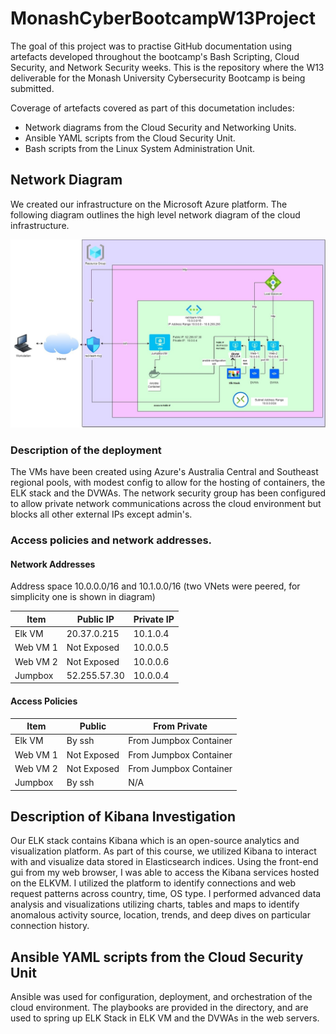 # MonashCyberBootcampW13Project
The goal of this project was to practise GitHub documentation using artefacts developed throughout the bootcamp's Bash Scripting, Cloud Security, and Network Security weeks. This is the repository where the W13 deliverable for the Monash University Cybersecurity Bootcamp is being submitted.

Coverage of artefacts covered as part of this documetation includes:

* Network diagrams from the Cloud Security and Networking Units.
* Ansible YAML scripts from the Cloud Security Unit.
* Bash scripts from the Linux System Administration Unit.

## Network Diagram
We created our infrastructure on the Microsoft Azure platform. The following diagram outlines the high level network diagram of the cloud infrastructure.

![Architecture of the Azure Setup](/Diagrams/Diagram.jpg?raw=true "The Set Up")

### Description of the deployment

The VMs have been created using Azure's Australia Central and Southeast regional pools, with modest config to allow for the hosting of containers, the ELK stack and the DVWAs. 
The network security group has been configured to allow private network communications across the cloud environment but blocks all other external IPs except admin's.

### Access policies and network addresses.

#### Network Addresses

Address space 10.0.0.0/16 and 10.1.0.0/16 (two VNets were peered, for simplicity one is shown in diagram)


| Item          | Public IP     | Private IP    |
| ------------- | ------------- | ------------- |
| Elk VM        | 20.37.0.215   | 10.1.0.4      |
| Web VM 1      | Not Exposed   | 10.0.0.5      |
| Web VM 2      | Not Exposed   | 10.0.0.6      |
| Jumpbox       | 52.255.57.30  | 10.0.0.4      |

#### Access Policies

| Item          | Public        | From Private            |
| ------------- | ------------- | ----------------------- |
| Elk VM        | By ssh        | From Jumpbox Container  |
| Web VM 1      | Not Exposed   | From Jumpbox Container  |
| Web VM 2      | Not Exposed   | From Jumpbox Container  |
| Jumpbox       | By ssh        | N/A                     |

## Description of Kibana Investigation

Our ELK stack contains Kibana which is an open-source analytics and visualization platform. As part of this course, we utilized Kibana to interact with and visualize data stored in Elasticsearch indices. Using the front-end gui from my web browser, I was able to access the Kibana services hosted on the ELKVM. I utilized the platform to identify  connections and web request patterns across country, time, OS type. I performed advanced data analysis and visualizations utilizing charts, tables and maps to identify anomalous activity source, location, trends, and deep dives on particular connection history.

## Ansible YAML scripts from the Cloud Security Unit

Ansible was used for configuration, deployment, and orchestration of the cloud environment. The playbooks are provided in the directory, and are used to spring up ELK Stack in ELK VM and the DVWAs in the web servers.  


